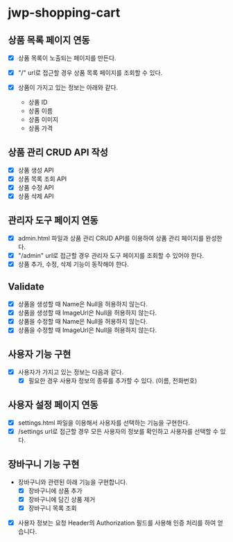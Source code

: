 # jwp-shopping-cart
## 상품 목록 페이지 연동
- [x] 상품 목록이 노출되는 페이지를 만든다.
- [x] "/" url로 접근할 경우 상품 목록 페이지를 조회할 수 있다.

- [x] 상품이 가지고 있는 정보는 아래와 같다.
  - 상품 ID
  - 상품 이름
  - 상품 이미지
  - 상품 가격

## 상품 관리 CRUD API 작성
- [x] 상품 생성 API
- [x] 상폼 목록 조회 API
- [x] 상품 수정 API
- [x] 상품 삭제 API

## 관리자 도구 페이지 연동
- [x] admin.html 파일과 상품 관리 CRUD API를 이용하여 상품 관리 페이지를 완성한다.
- [x] "/admin" url로 접근할 경우 관리자 도구 페이지를 조회할 수 있어야 한다.
- [x] 상품 추가, 수정, 삭제 기능이 동작해야 한다.

## Validate
- [x] 상품을 생성할 때 Name은 Null을 허용하지 않는다.
- [x] 상품을 생성할 때 ImageUrl은 Null을 허용하지 않는다.
- [x] 상품을 수정할 때 Name은 Null을 허용하지 않는다.
- [x] 상품을 수정할 때 ImageUrl은 Null을 허용하지 않는다.

## 사용자 기능 구현
- [x] 사용자가 가지고 있는 정보는 다음과 같다.
  - [x] 필요한 경우 사용자 정보의 종류를 추가할 수 있다. (이름, 전화번호)

## 사용자 설정 페이지 연동
- [x] settings.html 파일을 이용해서 사용자를 선택하는 기능을 구현한다.
- [x] /settings url로 접근할 경우 모든 사용자의 정보를 확인하고 사용자를 선택할 수 있다.

## 장바구니 기능 구현
- 장바구니와 관련된 아래 기능을 구현합니다.
  - [x] 장바구니에 상품 추가
  - [x] 장바구니에 담긴 상품 제거
  - [x] 장바구니 목록 조회

- [x] 사용자 정보는 요청 Header의 Authorization 필드를 사용해 인증 처리를 하여 얻습니다.
